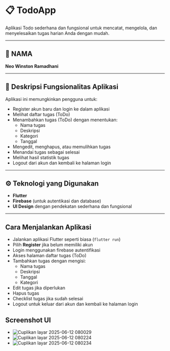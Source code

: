 

# 📋 TodoApp

Aplikasi Todo sederhana dan fungsional untuk mencatat, mengelola, dan menyelesaikan tugas harian Anda dengan mudah.

---

## 👤 NAMA
**Neo Winston Ramadhani**

---

## 📌 Deskripsi Fungsionalitas Aplikasi

Aplikasi ini memungkinkan pengguna untuk:

- Register akun baru dan login ke dalam aplikasi  
- Melihat daftar tugas (ToDo)  
- Menambahkan tugas (ToDo) dengan menentukan:
  - Nama tugas  
  - Deskripsi 
  - Kategori 
  - Tanggal 
- Mengedit, menghapus, atau memulihkan tugas  
- Menandai tugas sebagai selesai  
- Melihat hasil statistik tugas  
- Logout dari akun dan kembali ke halaman login  

---

## ⚙️ Teknologi yang Digunakan

- **Flutter**  
- **Firebase** (untuk autentikasi dan database)   
- **UI Design** dengan pendekatan sederhana dan fungsional  

---

##  Cara Menjalankan Aplikasi

- Jalankan aplikasi Flutter seperti biasa (`flutter run`)
- Pilih **Register** jika belum memiliki akun
- Login menggunakan firebase autentifikasi
- Akses halaman daftar tugas (ToDo)
- Tambahkan tugas dengan mengisi:
  - Nama tugas
  - Deskripsi
  - Tanggal
  - Kategori
- Edit tugas jika diperlukan
- Hapus tugas 
- Checklist tugas jika sudah selesai
- Logout untuk keluar dari akun dan kembali ke halaman login

##  Screenshot UI
- ![Cuplikan layar 2025-06-12 080029](https://github.com/user-attachments/assets/e8e7521c-418e-4000-9535-4c1ce0722be6)
- ![Cuplikan layar 2025-06-12 080224](https://github.com/user-attachments/assets/08bdcb38-f975-461e-acb7-441aa45dd278)
- ![Cuplikan layar 2025-06-12 080234](https://github.com/user-attachments/assets/90f67046-6f89-4102-a6f7-9f9ec02d28fd)




